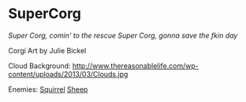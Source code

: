 SuperCorg
=========
*Super Corg, comin' to the rescue
Super Corg, gonna save the fkin day*


Corgi Art by Julie Bickel

Cloud Background: http://www.thereasonablelife.com/wp-content/uploads/2013/03/Clouds.jpg

Enemies: [Squirrel](http://www.charlottesvilleanimalcontrol.com/wp-content/uploads/2011/10/Southern-Flying-Squirrel-Photo-Credit-Joe-McDonald2.jpg)
[Sheep](http://www.freeimages.com/photo/1343647)
